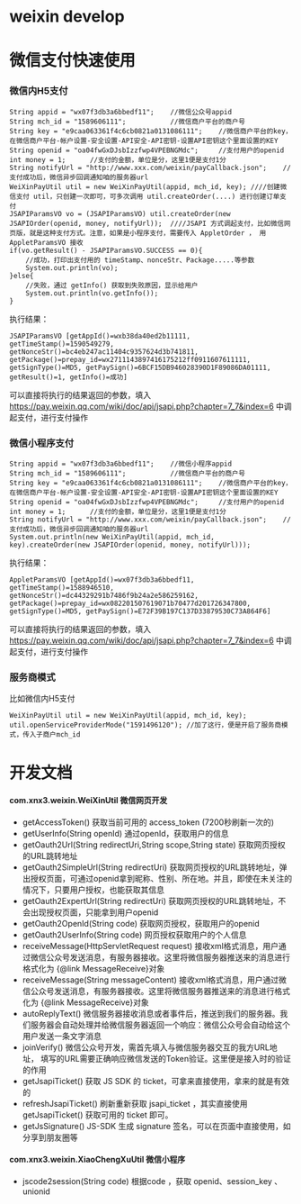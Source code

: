 # weixin develop

# 微信支付快速使用
### 微信内H5支付
````
String appid = "wx07f3db3a6bbedf11";	//微信公众号appid
String mch_id = "1589606111";			//微信商户平台的商户号
String key = "e9caa063361f4c6cb0821a0131086111";	//微信商户平台的key，在微信商户平台-帐户设置-安全设置-API安全-API密钥-设置API密钥这个里面设置的KEY
String openid = "oa04fwGxDJsbIzzfwp4VPEBNGMdc";		//支付用户的openid
int money = 1;		//支付的金额，单位是分，这里1便是支付1分
String notifyUrl = "http://www.xxx.com/weixin/payCallback.json";	//支付成功后，微信异步回调通知咱的服务器url
WeiXinPayUtil util = new WeiXinPayUtil(appid, mch_id, key);	////创建微信支付 util，只创建一次即可，可多次调用 util.createOrder(....) 进行创建订单支付
JSAPIParamsVO vo = (JSAPIParamsVO) util.createOrder(new JSAPIOrder(openid, money, notifyUrl));	////JSAPI 方式调起支付，比如微信网页版，就是这种支付方式。注意，如果是小程序支付，需要传入 AppletOrder ， 用 AppletParamsVO 接收
if(vo.getResult() - JSAPIParamsVO.SUCCESS == 0){
	//成功，打印出支付用的 timeStamp、nonceStr、Package.....等参数
	System.out.println(vo);
}else{
	//失败，通过 getInfo() 获取到失败原因，显示给用户
	System.out.println(vo.getInfo());
}
````
执行结果：
````
JSAPIParamsVO [getAppId()=wxb38da40ed2b11111, getTimeStamp()=1590549279, getNonceStr()=bc4eb247ac11404c9357624d3b741811, getPackage()=prepay_id=wx2711143897416175212ff0911607611111, getSignType()=MD5, getPaySign()=6BCF15DB946028390D1F89086DA01111, getResult()=1, getInfo()=成功]
````
可以直接将执行的结果返回的参数，填入 https://pay.weixin.qq.com/wiki/doc/api/jsapi.php?chapter=7_7&index=6  中调起支付，进行支付操作

### 微信小程序支付
````
String appid = "wx07f3db3a6bbedf11";	//微信小程序appid
String mch_id = "1589606111";			//微信商户平台的商户号
String key = "e9caa063361f4c6cb0821a0131086111";	//微信商户平台的key，在微信商户平台-帐户设置-安全设置-API安全-API密钥-设置API密钥这个里面设置的KEY
String openid = "oa04fwGxDJsbIzzfwp4VPEBNGMdc";		//支付用户的openid
int money = 1;		//支付的金额，单位是分，这里1便是支付1分
String notifyUrl = "http://www.xxx.com/weixin/payCallback.json";	//支付成功后，微信异步回调通知咱的服务器url
System.out.println(new WeiXinPayUtil(appid, mch_id, key).createOrder(new JSAPIOrder(openid, money, notifyUrl)));
````
执行结果：
````
AppletParamsVO [getAppId()=wx07f3db3a6bbedf11, getTimeStamp()=1588946510, getNonceStr()=dc44329291b7486f9b24a2e586259162, getPackage()=prepay_id=wx082201507619071b70477d201726347800, getSignType()=MD5, getPaySign()=E72F39B197C137D33879530C73A864F6]
````
可以直接将执行的结果返回的参数，填入 https://pay.weixin.qq.com/wiki/doc/api/jsapi.php?chapter=7_7&index=6  中调起支付，进行支付操作

### 服务商模式
比如微信内H5支付
````
WeiXinPayUtil util = new WeiXinPayUtil(appid, mch_id, key);
util.openServiceProviderMode("1591496120");	//加了这行，便是开启了服务商模式，传入子商户mch_id
````

# 开发文档
#### com.xnx3.weixin.WeiXinUtil	微信网页开发
- getAccessToken()	获取当前可用的 access_token (7200秒刷新一次的)
- getUserInfo(String openId)		通过openId，获取用户的信息
- getOauth2Url(String redirectUri,String scope,String state)	获取网页授权的URL跳转地址
- getOauth2SimpleUrl(String redirectUri)	获取网页授权的URL跳转地址，弹出授权页面，可通过openid拿到昵称、性别、所在地。并且，即使在未关注的情况下，只要用户授权，也能获取其信息
- getOauth2ExpertUrl(String redirectUri)	获取网页授权的URL跳转地址，不会出现授权页面，只能拿到用户openid
- getOauth2OpenId(String code)	获取网页授权，获取用户的openid
- getOauth2UserInfo(String code)	网页授权获取用户的个人信息
- receiveMessage(HttpServletRequest request)	接收xml格式消息，用户通过微信公众号发送消息，有服务器接收。这里将微信服务器推送来的消息进行格式化为 {@link MessageReceive}对象
- receiveMessage(String messageContent)	接收xml格式消息，用户通过微信公众号发送消息，有服务器接收。这里将微信服务器推送来的消息进行格式化为 {@link MessageReceive}对象
- autoReplyText()	微信服务器接收消息或者事件后，推送到我们的服务器。我们服务器会自动处理并给微信服务器返回一个响应：微信公众号会自动给这个用户发送一条文字消息
- joinVerify()	微信公众号开发，需首先填入与微信服务器交互的我方URL地址， 填写的URL需要正确响应微信发送的Token验证。这里便是接入时的验证的作用
- getJsapiTicket()	获取 JS SDK 的 ticket，可拿来直接使用，拿来的就是有效的
- refreshJsapiTicket()	刷新重新获取 jsapi_ticket ，其实直接使用 getJsapiTicket() 获取可用的 ticket 即可。
- getJsSignature()	JS-SDK 生成 signature 签名，可以在页面中直接使用，如分享到朋友圈等

#### com.xnx3.weixin.XiaoChengXuUtil	微信小程序
- jscode2session(String code)	根据code ，获取 openid、session_key 、 unionid